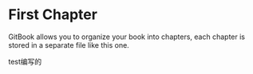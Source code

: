 # First Chapter

GitBook allows you to organize your book into chapters, each chapter is stored in a separate file like this one.

test编写的

